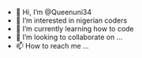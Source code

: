 - 👋 Hi, I’m @Queenuni34
- 👀 I’m interested in nigerian coders
- 🌱 I’m currently learning how to code
- 💞️ I’m looking to collaborate on ...
- 📫 How to reach me ...

<!---
Queenuni34/Queenuni34 is a ✨ special ✨ repository because its `README.md` (this file) appears on your GitHub profile.
You can click the Preview link to take a look at your changes.
--->
